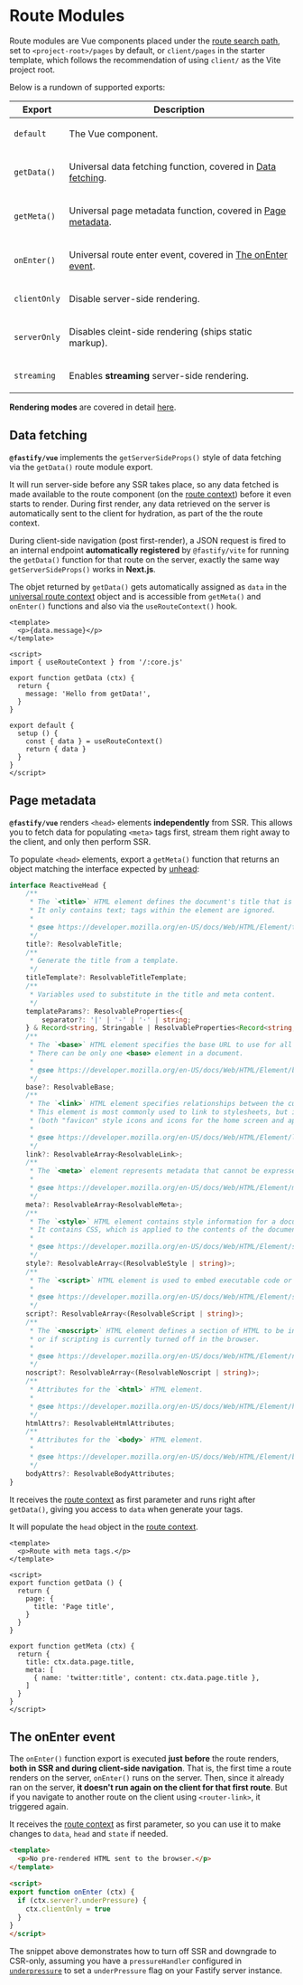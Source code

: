 <!--@include: ../guide/parts/links.md-->

# Route Modules

Route modules are Vue components placed under the [route search path](/vue/router-setup#routes-location), set to `<project-root>/pages` by default, or `client/pages` in the starter template, which follows the recommendation of using `client/` as the Vite project root.

Below is a rundown of supported exports:

<table>
<thead>
<tr>
<th>Export</th>
<th>Description</th>
</tr>
</thead>
<tbody>
<tr>
<td>

`default`

</td>
<td>

The Vue component.

</td>
</tr>
<tr>
<td>

`getData()`

</td>
<td>

Universal data fetching function, covered in [Data fetching](/vue/route-modules#data-fetching).

</td>
</tr>
<tr>
<td>

`getMeta()`

</td>
<td>

Universal page metadata function, covered in [Page metadata](/vue/route-modules#page-metadata).

</td>
</tr>
<tr>
<td>

`onEnter()`

</td>
<td>

Universal route enter event, covered in [The onEnter event](/vue/route-modules#the-onenter-event).

</td>
</tr>
<tr>
<td>

`clientOnly`

</td>
<td>

Disable server-side rendering.

</td>
</tr>
<tr>
<td>

`serverOnly`

</td>
<td>

Disables cleint-side rendering (ships static markup).

</td>
</tr>
<tr>
<td>

`streaming`

</td>
<td>

Enables **streaming** server-side rendering.

</td>
</tr>
</tbody>
</table>

**Rendering modes** are covered in detail [here](/vue/rendering-modes).

## Data fetching

**`@fastify/vue`** implements the `getServerSideProps()` style of data fetching via the `getData()` route module export.

It will run server-side before any SSR takes place, so any data fetched is made available to the route component (on the [route context](/vue/route-context)) before it even starts to render. During first render, any data retrieved on the server is automatically sent to the client for hydration, as part of the the route context.

During client-side navigation (post first-render), a JSON request is fired to an internal endpoint **automatically registered** by `@fastify/vite` for running the `getData()` function for that route on the server, exactly the same way `getServerSideProps()` works in **Next.js**.

The objet returned by `getData()` gets automatically assigned as `data` in the [universal route context](/vue/route-context) object and is accessible from `getMeta()` and `onEnter()` functions and also via the `useRouteContext()` hook.

```vue
<template>
  <p>{data.message}</p>
</template>

<script>
import { useRouteContext } from '/:core.js'

export function getData (ctx) {
  return {
    message: 'Hello from getData!',
  }
}

export default {
  setup () {
    const { data } = useRouteContext()
    return { data }
  }
}
</script>
```

## Page metadata

**`@fastify/vue`** renders `<head>` elements **independently** from SSR. This allows you to fetch data for populating `<meta>` tags first, stream them right away to the client, and only then perform SSR.

To populate `<head>` elements, export a `getMeta()` function that returns an object matching the interface expected by [unhead](https://github.com/unjs/unhead):

```ts
interface ReactiveHead {
    /**
     * The `<title>` HTML element defines the document's title that is shown in a browser's title bar or a page's tab.
     * It only contains text; tags within the element are ignored.
     *
     * @see https://developer.mozilla.org/en-US/docs/Web/HTML/Element/title
     */
    title?: ResolvableTitle;
    /**
     * Generate the title from a template.
     */
    titleTemplate?: ResolvableTitleTemplate;
    /**
     * Variables used to substitute in the title and meta content.
     */
    templateParams?: ResolvableProperties<{
        separator?: '|' | '-' | '·' | string;
    } & Record<string, Stringable | ResolvableProperties<Record<string, Stringable>>>>;
    /**
     * The `<base>` HTML element specifies the base URL to use for all relative URLs in a document.
     * There can be only one <base> element in a document.
     *
     * @see https://developer.mozilla.org/en-US/docs/Web/HTML/Element/base
     */
    base?: ResolvableBase;
    /**
     * The `<link>` HTML element specifies relationships between the current document and an external resource.
     * This element is most commonly used to link to stylesheets, but is also used to establish site icons
     * (both "favicon" style icons and icons for the home screen and apps on mobile devices) among other things.
     *
     * @see https://developer.mozilla.org/en-US/docs/Web/HTML/Element/link#attr-as
     */
    link?: ResolvableArray<ResolvableLink>;
    /**
     * The `<meta>` element represents metadata that cannot be expressed in other HTML elements, like `<link>` or `<script>`.
     *
     * @see https://developer.mozilla.org/en-US/docs/Web/HTML/Element/meta
     */
    meta?: ResolvableArray<ResolvableMeta>;
    /**
     * The `<style>` HTML element contains style information for a document, or part of a document.
     * It contains CSS, which is applied to the contents of the document containing the `<style>` element.
     *
     * @see https://developer.mozilla.org/en-US/docs/Web/HTML/Element/style
     */
    style?: ResolvableArray<(ResolvableStyle | string)>;
    /**
     * The `<script>` HTML element is used to embed executable code or data; this is typically used to embed or refer to JavaScript code.
     *
     * @see https://developer.mozilla.org/en-US/docs/Web/HTML/Element/script
     */
    script?: ResolvableArray<(ResolvableScript | string)>;
    /**
     * The `<noscript>` HTML element defines a section of HTML to be inserted if a script type on the page is unsupported
     * or if scripting is currently turned off in the browser.
     *
     * @see https://developer.mozilla.org/en-US/docs/Web/HTML/Element/noscript
     */
    noscript?: ResolvableArray<(ResolvableNoscript | string)>;
    /**
     * Attributes for the `<html>` HTML element.
     *
     * @see https://developer.mozilla.org/en-US/docs/Web/HTML/Element/html
     */
    htmlAttrs?: ResolvableHtmlAttributes;
    /**
     * Attributes for the `<body>` HTML element.
     *
     * @see https://developer.mozilla.org/en-US/docs/Web/HTML/Element/body
     */
    bodyAttrs?: ResolvableBodyAttributes;
}
```

It receives the [route context](/vue/route-context) as first parameter and runs right after `getData()`, giving you access to `data` when generate your tags.

It will populate the `head` object in the [route context](/vue/route-context).

```vue
<template>
  <p>Route with meta tags.</p>
</template>

<script>
export function getData () {
  return {
    page: {
      title: 'Page title',
    }
  }
}

export function getMeta (ctx) {
  return {
    title: ctx.data.page.title,
    meta: [
      { name: 'twitter:title', content: ctx.data.page.title },
    ]
  }
}
</script>
```

## The onEnter event

The `onEnter()` function export is executed **just before** the route renders, **both in SSR and during client-side navigation**. That is, the first time a route renders on the server, `onEnter()` runs on the server. Then, since it already ran on the server, **it doesn't run again on the client for that first route**. But if you navigate to another route on the client using `<router-link>`, it triggered again.

It receives the [route context](/vue/route-context) as first parameter, so you can use it to make changes to `data`, `head` and `state` if needed.

[route-context]: https://github.com/fastify/fastify-dx/blob/main/docs/vue/route-context.md

```html
<template>
  <p>No pre-rendered HTML sent to the browser.</p>
</template>

<script>
export function onEnter (ctx) {
  if (ctx.server?.underPressure) {
    ctx.clientOnly = true
  }
}
</script>
```

The snippet above demonstrates how to turn off SSR and downgrade to CSR-only, assuming you have a `pressureHandler` configured in [`underpressure`](https://github.com/fastify/under-pressure) to set a `underPressure` flag on your Fastify server instance.
